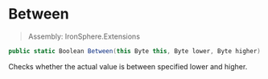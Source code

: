 ﻿

# Between

> Assembly: IronSphere.Extensions

```csharp
public static Boolean Between(this Byte this, Byte lower, Byte higher)
```

Checks whether the actual value is between specified lower and higher.

 